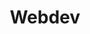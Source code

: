 ---
title: "Webdev"
description: "Код, дизайн и магия веб-разработки"
slug: "webdev"
image: "webdev.jpg"
style:
    background: "#1e90ff"
    color: "#fff"
---